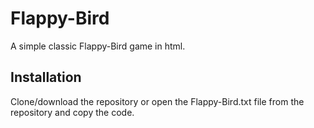 # Flappy-Bird
A simple classic Flappy-Bird game in html.

## Installation
Clone/download the repository or open the Flappy-Bird.txt file from the repository and copy the code.
